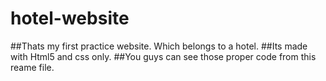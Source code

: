 # hotel-website

##Thats my first practice website. Which belongs to a hotel.
##Its made with Html5 and css only.
##You guys can see those proper code from this reame file.

